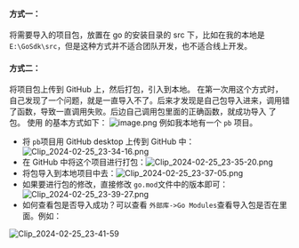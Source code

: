 #### 方式一：
将需要导入的项目包，放置在 go 的安装目录的 src 下，比如在我的本地是 `E:\GoSdk\src`，但是这种方式并不适合团队开发，也不适合线上开发。
#### 方式二：
将项目包上传到 GitHub 上，然后打包，引入到本地。
在第一次用这个方式时，自己发现了一个问题，就是一直导入不了。后来才发现是自己包导入进来，调用错了函数，导致一直调用失败。后边自己调用包里面的正确函数，就成功导入 了包。
使用 的基本方式如下：
![image.png](https://cdn.nlark.com/yuque/0/2024/svg/38962723/1708875127857-e4f9a2c8-fe14-4c51-9946-366b5dc1d7ea.svg#clientId=uebd08df5-73f1-4&from=paste&id=u6792ebbd&originHeight=52&originWidth=739&originalType=url&ratio=2&rotation=0&showTitle=false&size=6653&status=done&style=none&taskId=ua137e59e-047d-4a36-b91a-4cbe76a6b09&title=)
例如我本地有一个 `pb` 项目。

- 将 `pb`项目用 GitHub desktop 上传到 GitHub 中：![Clip_2024-02-25_23-34-16.png](https://cdn.nlark.com/yuque/0/2024/png/38962723/1708875266741-8d1d9c6e-1a71-455d-9006-855e47104510.png#averageHue=%23e0fbe8&clientId=uebd08df5-73f1-4&from=paste&height=899&id=ua9a5a6a4&originHeight=1798&originWidth=2880&originalType=binary&ratio=2&rotation=0&showTitle=false&size=677095&status=done&style=none&taskId=u9d3f7052-bef5-4830-870d-9eb543e221b&title=&width=1440)
- 在 GitHub 中将这个项目进行打包：![Clip_2024-02-25_23-35-20.png](https://cdn.nlark.com/yuque/0/2024/png/38962723/1708875325840-0f0e06c7-b05d-43fe-b9a7-e7589826861a.png#averageHue=%23fefefe&clientId=uebd08df5-73f1-4&from=paste&height=778&id=ue8b8ac9d&originHeight=1556&originWidth=2880&originalType=binary&ratio=2&rotation=0&showTitle=false&size=256084&status=done&style=none&taskId=u984626e3-0f35-4bfa-aed6-bdf90eb3b6d&title=&width=1440)
- 将包导入到本地项目中去：![Clip_2024-02-25_23-37-05.png](https://cdn.nlark.com/yuque/0/2024/png/38962723/1708875429402-c2b30b2f-f89c-4a20-8b0b-3e0584a5fbe3.png#averageHue=%23eae0bf&clientId=uebd08df5-73f1-4&from=paste&height=899&id=ubf4c3be3&originHeight=1798&originWidth=2880&originalType=binary&ratio=2&rotation=0&showTitle=false&size=586671&status=done&style=none&taskId=u7aed1ea4-d2e0-425d-a6de-b62ae3819bb&title=&width=1440)
- 如果要进行包的修改，直接修改 `go.mod`文件中的版本即可：![Clip_2024-02-25_23-39-27.png](https://cdn.nlark.com/yuque/0/2024/png/38962723/1708875572005-9e26a132-3280-4379-aa84-555d7cb31bb6.png#averageHue=%23e8e6bf&clientId=uebd08df5-73f1-4&from=paste&height=899&id=u2c538be5&originHeight=1798&originWidth=2880&originalType=binary&ratio=2&rotation=0&showTitle=false&size=714872&status=done&style=none&taskId=u65624a43-6217-4ce5-aa50-48e8b92ab12&title=&width=1440)
- 如何查看包是否导入成功？可以查看 ` 外部库->Go Modules `查看导入包是否在里面。例如：

![Clip_2024-02-25_23-41-59](%E6%88%AA%E5%B1%8F/Clip_2024-02-25_23-41-59.png)
